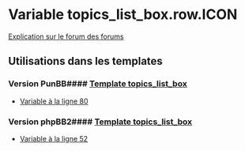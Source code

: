 # Variable topics_list_box.row.ICON
[Explication sur le forum des forums](http://forum.forumactif.com/t294113-listing-des-variables#topics_list_box.row.ICON)
## Utilisations dans les templates
### Version PunBB#### [Template topics_list_box](punbb/topics_list_box.md)
* [Variable à la ligne 80](../punbb/topics_list_box.tpl#L80)
### Version phpBB2#### [Template topics_list_box](subsilver/topics_list_box.md)
* [Variable à la ligne 52](../subsilver/topics_list_box.tpl#L52)